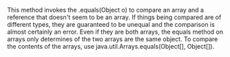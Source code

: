 This method invokes the .equals(Object o) to compare an array and a reference that doesn't seem to be an array. If things being compared are of different types, they are guaranteed to be unequal and the comparison is almost certainly an error. Even if they are both arrays, the equals method on arrays only determines of the two arrays are the same object. To compare the contents of the arrays, use java.util.Arrays.equals(Object[], Object[]).